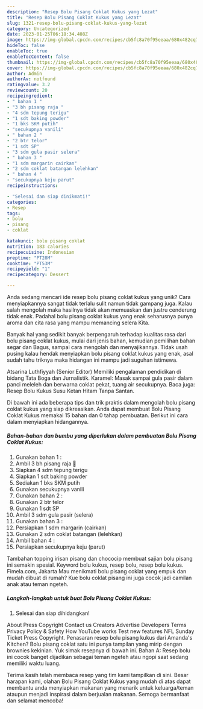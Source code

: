 ```yaml
---
description: "Resep Bolu Pisang Coklat Kukus yang Lezat"
title: "Resep Bolu Pisang Coklat Kukus yang Lezat"
slug: 1321-resep-bolu-pisang-coklat-kukus-yang-lezat
category: Uncategorized
date: 2023-01-25T06:18:34.408Z
image: https://img-global.cpcdn.com/recipes/cb5fc8a70f95eeaa/680x482cq70/bolu-pisang-coklat-kukus-foto-resep-utama.jpg
hideToc: false
enableToc: true
enableTocContent: false
thumbnail: https://img-global.cpcdn.com/recipes/cb5fc8a70f95eeaa/680x482cq70/bolu-pisang-coklat-kukus-foto-resep-utama.jpg
cover: https://img-global.cpcdn.com/recipes/cb5fc8a70f95eeaa/680x482cq70/bolu-pisang-coklat-kukus-foto-resep-utama.jpg
author: Admin
authorAv: notfound
ratingvalue: 3.2
reviewcount: 20
recipeingredient:
- " bahan 1 "
- "3 bh pisang raja "
- "4 sdm tepung terigu"
- "1 sdt baking powder"
- "1 bks SKM putih"
- "secukupnya vanili"
- " bahan 2 "
- "2 btr telor"
- "1 sdt SP"
- "3 sdm gula pasir selera"
- " bahan 3 "
- "1 sdm margarin cairkan"
- "2 sdm coklat batangan lelehkan"
- " bahan 4 "
- "secukupnya keju parut"
recipeinstructions:

- "Selesai dan siap dinikmati!"
categories:
- Resep
tags:
- bolu
- pisang
- coklat

katakunci: bolu pisang coklat 
nutrition: 183 calories
recipecuisine: Indonesian
preptime: "PT28M"
cooktime: "PT53M"
recipeyield: "1"
recipecategory: Dessert

---
```





Anda sedang mencari ide resep bolu pisang coklat kukus yang unik? Cara menyiapkannya sangat tidak terlalu sulit namun tidak gampang juga. Kalau salah mengolah maka hasilnya tidak akan memuaskan dan justru cenderung tidak enak. Padahal bolu pisang coklat kukus yang enak seharusnya punya aroma dan cita rasa yang mampu memancing selera Kita.





Banyak hal yang sedikit banyak berpengaruh terhadap kualitas rasa dari bolu pisang coklat kukus, mulai dari jenis bahan, kemudian pemilihan bahan segar dan Bagus, sampai cara mengolah dan menyajikannya. Tidak usah pusing kalau hendak menyiapkan bolu pisang coklat kukus yang enak,      asal sudah tahu triknya maka hidangan ini mampu jadi suguhan istimewa.














Atsarina Luthfiyyah (Senior Editor) Memiliki pengalaman pendidikan di bidang Tata Boga dan Jurnalistik. Karamel: Masak sampai gula pasir dalam panci meleleh dan berwarna coklat pekat, tuang air secukupnya. Baca juga: Resep Bolu Kukus Susu Ketan Hitam Tanpa Santan.






Di bawah ini ada beberapa tips dan trik praktis dalam mengolah bolu pisang coklat kukus yang siap dikreasikan. Anda dapat membuat Bolu Pisang Coklat Kukus memakai 15 bahan dan 0 tahap pembuatan. Berikut ini cara dalam menyiapkan hidangannya.

<!--inarticleads1-->

##### Bahan-bahan dan bumbu yang diperlukan dalam pembuatan Bolu Pisang Coklat Kukus:

1. Gunakan  bahan 1 :
1. Ambil 3 bh pisang raja 🍌
1. Siapkan 4 sdm tepung terigu
1. Siapkan 1 sdt baking powder
1. Sediakan 1 bks SKM putih
1. Gunakan secukupnya vanili
1. Gunakan  bahan 2 :
1. Gunakan 2 btr telor
1. Gunakan 1 sdt SP
1. Ambil 3 sdm gula pasir (selera)
1. Gunakan  bahan 3 :
1. Persiapkan 1 sdm margarin (cairkan)
1. Gunakan 2 sdm coklat batangan (lelehkan)
1. Ambil  bahan 4 :
1. Persiapkan secukupnya keju (parut)


Tambahan topping irisan pisang dan chococip membuat sajian bolu pisang ini semakin spesial. Keyword bolu kukus, resep bolu, resep bolu kukus. Fimela.com, Jakarta Mau menikmati bolu pisang coklat yang empuk dan mudah dibuat di rumah? Kue bolu coklat pisang ini juga cocok jadi camilan anak atau teman ngeteh. 

<!--inarticleads2-->

##### Langkah-langkah untuk buat Bolu Pisang Coklat Kukus:


1. Selesai dan siap dihidangkan!

About Press Copyright Contact us Creators Advertise Developers Terms Privacy Policy &amp; Safety How YouTube works Test new features NFL Sunday Ticket Press Copyright. Penasaran resep bolu pisang kukus dari Amanda&#39;s Kitchen? Bolu pisang coklat satu ini punya tampilan yang mirip dengan brownies kekinian. Yuk simak resepnya di bawah ini. Bahan A: Resep bolu ini cocok banget dijadikan sebagai teman ngeteh atau ngopi saat sedang memiliki waktu luang. 

Terima kasih telah membaca resep yang tim kami tampilkan di sini. Besar harapan kami, olahan Bolu Pisang Coklat Kukus yang mudah di atas dapat membantu anda menyiapkan makanan yang menarik untuk keluarga/teman ataupun menjadi inspirasi dalam berjualan makanan. Semoga bermanfaat dan selamat mencoba!

